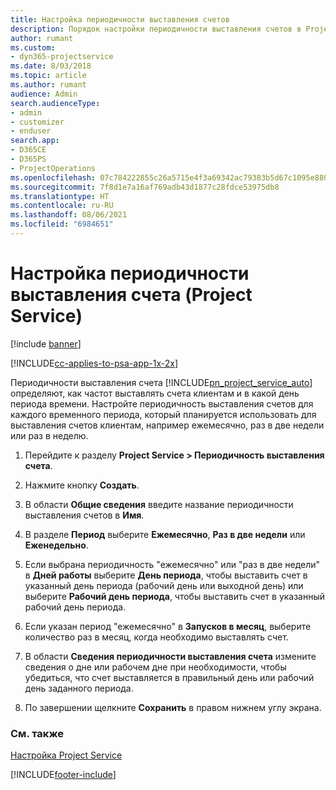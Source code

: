 ```yaml
---
title: Настройка периодичности выставления счетов
description: Порядок настройки периодичности выставления счетов в Project Service
author: rumant
ms.custom:
- dyn365-projectservice
ms.date: 8/03/2018
ms.topic: article
ms.author: rumant
audience: Admin
search.audienceType:
- admin
- customizer
- enduser
search.app:
- D365CE
- D365PS
- ProjectOperations
ms.openlocfilehash: 07c784222855c26a5715e4f3a69342ac79383b5d67c1095e880a4eb6102e6375
ms.sourcegitcommit: 7f8d1e7a16af769adb43d1877c28fdce53975db8
ms.translationtype: HT
ms.contentlocale: ru-RU
ms.lasthandoff: 08/06/2021
ms.locfileid: "6984651"
---
```

# <a name="set-up-invoice-frequencies-project-service"></a>Настройка периодичности выставления счета (Project Service)

[!include [banner](../includes/psa-now-project-operations.md)]

[!INCLUDE[cc-applies-to-psa-app-1x-2x](../includes/cc-applies-to-psa-app-1x-2x.md)]

Периодичности выставления счета [!INCLUDE[pn_project_service_auto](../includes/pn-project-service-auto.md)] определяют, как частот выставлять счета клиентам и в какой день периода времени. Настройте периодичность выставления счетов для каждого временного периода, который планируется использовать для выставления счетов клиентам, например ежемесячно, раз в две недели или раз в неделю.  
  
1.  Перейдите к разделу **Project Service > Периодичность выставления счета**.  
  
2.  Нажмите кнопку **Создать**.  
  
3.  В области **Общие сведения** введите название периодичности выставления счетов в **Имя**.  
  
4.  В разделе **Период** выберите **Ежемесячно**, **Раз в две недели** или **Еженедельно**.  
  
5.  Если выбрана периодичность "ежемесячно" или "раз в две недели" в **Дней работы** выберите **День периода**, чтобы выставить счет в указанный день периода (рабочий день или выходной день) или выберите **Рабочий день периода**, чтобы выставить счет в указанный рабочий день периода.  
  
6.  Если указан период "ежемесячно" в **Запусков в месяц**, выберите количество раз в месяц, когда необходимо выставлять счет.  
  
7.  В области **Сведения периодичности выставления счета** измените сведения о дне или рабочем дне при необходимости, чтобы убедиться, что счет выставляется в правильный день или рабочий день заданного периода.  
  
8.  По завершении щелкните **Сохранить** в правом нижнем углу экрана.  
  
### <a name="see-also"></a>См. также  
 [Настройка Project Service](../psa/configure.md)


[!INCLUDE[footer-include](../includes/footer-banner.md)]